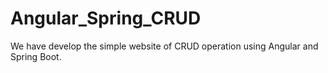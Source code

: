 # Angular_Spring_CRUD
We have develop the simple website of CRUD operation using Angular and Spring Boot.
